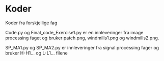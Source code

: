 # Koder
Koder fra forskjellige fag

Code.py og Final_code_Exercise1.py er en innleveringer fra image processing faget og bruker patch.png, windmills1.png og windmills2.png.

SP_MA1.py og SP_MA2.py er innleveringer fra signal processing fager og bruker H-H1... og L-L1... filene
